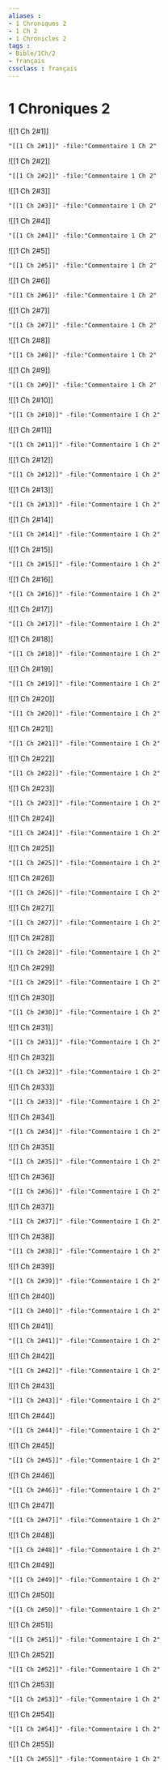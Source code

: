 ```yaml
---
aliases : 
- 1 Chroniques 2
- 1 Ch 2
- 1 Chronicles 2
tags : 
- Bible/1Ch/2
- français
cssclass : français
---
```


# 1 Chroniques 2

![[1 Ch 2#1]]

```query
"[[1 Ch 2#1]]" -file:"Commentaire 1 Ch 2"
```

![[1 Ch 2#2]]

```query
"[[1 Ch 2#2]]" -file:"Commentaire 1 Ch 2"
```

![[1 Ch 2#3]]

```query
"[[1 Ch 2#3]]" -file:"Commentaire 1 Ch 2"
```

![[1 Ch 2#4]]

```query
"[[1 Ch 2#4]]" -file:"Commentaire 1 Ch 2"
```

![[1 Ch 2#5]]

```query
"[[1 Ch 2#5]]" -file:"Commentaire 1 Ch 2"
```

![[1 Ch 2#6]]

```query
"[[1 Ch 2#6]]" -file:"Commentaire 1 Ch 2"
```

![[1 Ch 2#7]]

```query
"[[1 Ch 2#7]]" -file:"Commentaire 1 Ch 2"
```

![[1 Ch 2#8]]

```query
"[[1 Ch 2#8]]" -file:"Commentaire 1 Ch 2"
```

![[1 Ch 2#9]]

```query
"[[1 Ch 2#9]]" -file:"Commentaire 1 Ch 2"
```

![[1 Ch 2#10]]

```query
"[[1 Ch 2#10]]" -file:"Commentaire 1 Ch 2"
```

![[1 Ch 2#11]]

```query
"[[1 Ch 2#11]]" -file:"Commentaire 1 Ch 2"
```

![[1 Ch 2#12]]

```query
"[[1 Ch 2#12]]" -file:"Commentaire 1 Ch 2"
```

![[1 Ch 2#13]]

```query
"[[1 Ch 2#13]]" -file:"Commentaire 1 Ch 2"
```

![[1 Ch 2#14]]

```query
"[[1 Ch 2#14]]" -file:"Commentaire 1 Ch 2"
```

![[1 Ch 2#15]]

```query
"[[1 Ch 2#15]]" -file:"Commentaire 1 Ch 2"
```

![[1 Ch 2#16]]

```query
"[[1 Ch 2#16]]" -file:"Commentaire 1 Ch 2"
```

![[1 Ch 2#17]]

```query
"[[1 Ch 2#17]]" -file:"Commentaire 1 Ch 2"
```

![[1 Ch 2#18]]

```query
"[[1 Ch 2#18]]" -file:"Commentaire 1 Ch 2"
```

![[1 Ch 2#19]]

```query
"[[1 Ch 2#19]]" -file:"Commentaire 1 Ch 2"
```

![[1 Ch 2#20]]

```query
"[[1 Ch 2#20]]" -file:"Commentaire 1 Ch 2"
```

![[1 Ch 2#21]]

```query
"[[1 Ch 2#21]]" -file:"Commentaire 1 Ch 2"
```

![[1 Ch 2#22]]

```query
"[[1 Ch 2#22]]" -file:"Commentaire 1 Ch 2"
```

![[1 Ch 2#23]]

```query
"[[1 Ch 2#23]]" -file:"Commentaire 1 Ch 2"
```

![[1 Ch 2#24]]

```query
"[[1 Ch 2#24]]" -file:"Commentaire 1 Ch 2"
```

![[1 Ch 2#25]]

```query
"[[1 Ch 2#25]]" -file:"Commentaire 1 Ch 2"
```

![[1 Ch 2#26]]

```query
"[[1 Ch 2#26]]" -file:"Commentaire 1 Ch 2"
```

![[1 Ch 2#27]]

```query
"[[1 Ch 2#27]]" -file:"Commentaire 1 Ch 2"
```

![[1 Ch 2#28]]

```query
"[[1 Ch 2#28]]" -file:"Commentaire 1 Ch 2"
```

![[1 Ch 2#29]]

```query
"[[1 Ch 2#29]]" -file:"Commentaire 1 Ch 2"
```

![[1 Ch 2#30]]

```query
"[[1 Ch 2#30]]" -file:"Commentaire 1 Ch 2"
```

![[1 Ch 2#31]]

```query
"[[1 Ch 2#31]]" -file:"Commentaire 1 Ch 2"
```

![[1 Ch 2#32]]

```query
"[[1 Ch 2#32]]" -file:"Commentaire 1 Ch 2"
```

![[1 Ch 2#33]]

```query
"[[1 Ch 2#33]]" -file:"Commentaire 1 Ch 2"
```

![[1 Ch 2#34]]

```query
"[[1 Ch 2#34]]" -file:"Commentaire 1 Ch 2"
```

![[1 Ch 2#35]]

```query
"[[1 Ch 2#35]]" -file:"Commentaire 1 Ch 2"
```

![[1 Ch 2#36]]

```query
"[[1 Ch 2#36]]" -file:"Commentaire 1 Ch 2"
```

![[1 Ch 2#37]]

```query
"[[1 Ch 2#37]]" -file:"Commentaire 1 Ch 2"
```

![[1 Ch 2#38]]

```query
"[[1 Ch 2#38]]" -file:"Commentaire 1 Ch 2"
```

![[1 Ch 2#39]]

```query
"[[1 Ch 2#39]]" -file:"Commentaire 1 Ch 2"
```

![[1 Ch 2#40]]

```query
"[[1 Ch 2#40]]" -file:"Commentaire 1 Ch 2"
```

![[1 Ch 2#41]]

```query
"[[1 Ch 2#41]]" -file:"Commentaire 1 Ch 2"
```

![[1 Ch 2#42]]

```query
"[[1 Ch 2#42]]" -file:"Commentaire 1 Ch 2"
```

![[1 Ch 2#43]]

```query
"[[1 Ch 2#43]]" -file:"Commentaire 1 Ch 2"
```

![[1 Ch 2#44]]

```query
"[[1 Ch 2#44]]" -file:"Commentaire 1 Ch 2"
```

![[1 Ch 2#45]]

```query
"[[1 Ch 2#45]]" -file:"Commentaire 1 Ch 2"
```

![[1 Ch 2#46]]

```query
"[[1 Ch 2#46]]" -file:"Commentaire 1 Ch 2"
```

![[1 Ch 2#47]]

```query
"[[1 Ch 2#47]]" -file:"Commentaire 1 Ch 2"
```

![[1 Ch 2#48]]

```query
"[[1 Ch 2#48]]" -file:"Commentaire 1 Ch 2"
```

![[1 Ch 2#49]]

```query
"[[1 Ch 2#49]]" -file:"Commentaire 1 Ch 2"
```

![[1 Ch 2#50]]

```query
"[[1 Ch 2#50]]" -file:"Commentaire 1 Ch 2"
```

![[1 Ch 2#51]]

```query
"[[1 Ch 2#51]]" -file:"Commentaire 1 Ch 2"
```

![[1 Ch 2#52]]

```query
"[[1 Ch 2#52]]" -file:"Commentaire 1 Ch 2"
```

![[1 Ch 2#53]]

```query
"[[1 Ch 2#53]]" -file:"Commentaire 1 Ch 2"
```

![[1 Ch 2#54]]

```query
"[[1 Ch 2#54]]" -file:"Commentaire 1 Ch 2"
```

![[1 Ch 2#55]]

```query
"[[1 Ch 2#55]]" -file:"Commentaire 1 Ch 2"
```

